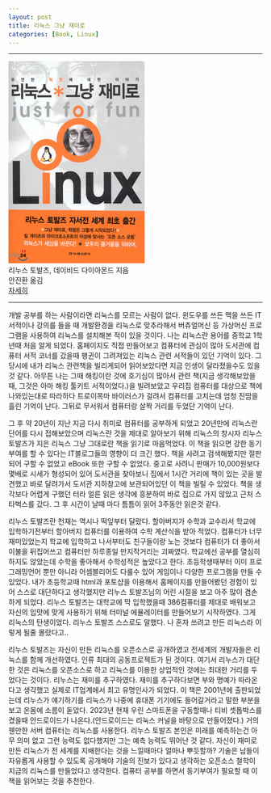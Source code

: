 ```yaml
---
layout: post
title: 리눅스 그냥 재미로
categories: [Book, Linux]
---
```



---
 ![linux just for fun book img](/images/linux-for-fun.jpg)   
 리누스 토발즈, 데이비드 다이아몬드 지음   
 안진환 옮김   
 [자세히](http://www.yes24.com/Product/Goods/197293)
 
 ---
 개발 공부를 하는 사람이라면 리눅스를 모르는 사람이 없다. 윈도우를 쓰든 맥을 쓰든 IT서적이나 강의를 들을 때 개발환경을 리눅스로 맞추라해서 버츄얼머신 등 가상머신 프로그램을 사용하여 리눅스를 설치해본 적이 있을 것이다. 나는 리눅스란 용어를 중학교 1학년때 처음 알게 되었다. 홈페이지도 직접 만들어보고 컴퓨터에 관심이 많아 도서관에 컴퓨터 서적 코너를 갔을때 팽귄이 그려져있는 리눅스 관련 서적들이 있던 기억이 있다. 그 당시에 내가 리눅스 관련책을 빌리게되어 읽어보았다면 지금 인생이 달라졌을수도 있을 것 같다. 아무튼 나는 그때 해킹이란 것에 호기심이 많아서 관련 책(지금 생각해보았을 때, 그것은 아마 해킹 툴키트 서적이었다.)을 빌려보았고 우리집 컴퓨터를 대상으로 책에 나와있는대로 따라하다 트로이목마 바이러스가 걸려서 컴퓨터를 고치는데 엄청 진땀을 흘린 기억이 난다. 그뒤로 무서워서 컴퓨터랑 살짝 거리를 두었단 기억이 난다.   
    
    
 그 후 약 20년이 지난 지금 다시 취미로 컴퓨터를 공부하게 되었고 20년만에 리눅스란 단어를 다시 접해보았으며 리눅스란 것을 제대로 알아보기 위해 리눅스의 창시자 리누스 토발즈가 지은 리눅스 그냥 그대로란 책을 읽기로 마음먹었다. 이 책을 읽으면 강한 동기부여를 할 수 있다는 IT블로그들의 영향이 더 크긴 했다. 책을 사려고 검색해봤지만 절판되어 구할 수 없었고 eBook 또한 구할 수 없었다. 중고로 사려니 판매가 10,000원보다 몇배로 시세가 형성되어 있어 도서관을 찾아보니 집에서 1시간 거리에 책이 있는 곳을 발견했고 바로 달려가서 도서관 지하창고에 보관되어있던 이 책을 빌릴 수 있었다. 책을 생각보다 어렵게 구했던 터라 얼른 읽은 생각에 흥분하여 바로 집으로 가지 않았고 근처 스타벅스를 갔다. 그 후 시간이 날때 마다 틈틈이 읽어 3주동안 읽은것 같다.   
    
    
 리누스 토발즈란 천재는 역시나 떡잎부터 달랐다. 할아버지가 수학과 교수라서 학교에 입학하기전부터 할아버지 컴퓨터를 이용하여 수학 계산식을 받아 적었다. 컴퓨터가 너무 재미있었는지 학교에 입학하고 나서부터도 친구들이랑 노는 것보다 컴퓨터가 더 좋아서 이불을 뒤집어쓰고 컴퓨터만 하루종일 만지작거리는 괴짜였다. 학교에선 공부를 열심히하지도 않았는데 수학을 좋아해서 수학성적은 높았다고 한다. 초등학생때부터 이미 프로그래밍언어 뿐만 아니라 어셈블리어도 다룰수 있어 게임이나 다양한 프로그램을 만들 수 있었다. 내가 초등학교때 html과 포토샵을 이용해서 홈페이지를 만들어봤던 경험이 있어 스스로 대단하다고 생각했지만 리누스 토발즈님의 어린 시절을 보고 아주 많이 겸손하게 되었다. 리누스 토발즈는 대학교에 막 입학했을때 386컴퓨터를 제대로 배워보고 자신의 입맛에 맞게 사용하기 위해 터미널 에뮬레이터를 만들어보기 시작하였다. 그게 리눅스의 탄생이었다. 리누스 토발즈 스스로도 말했다. 나 혼자 쓰려고 만든 리눅스라 이렇게 될줄 몰랐다고..   
    
    
 리누스 토발즈는 자신이 만든 리눅스를 오픈소스로 공개하였고 전세계의 개발자들은 리눅스를 함께 개선하였다. 인류 최대의 공동프로젝트가 된 것이다. 여기서 리누스가 대단한 것은 리눅스를 오픈소스로 하고 리눅스를 이용한 상업적인 것에는 최대한 거리를 두었다는 것이다. 리누스는 재미를 추구하였다. 재미를 추구하다보면 부와 명예가 따라온다고 생각했고 실제로 IT업계에서 최고 유명인사가 되었다. 이 책은 2001년에 출판되었는데 리누스가 얘기하기를 리눅스가 나중에 휴대폰 기기에도 들어갈거라고 말한 부분을 보고 온몸에 소름이 돋았다. 2023년 현재 우린 스마트폰을 구동할때나 티비 셋톱박스를 켰을때 안드로이드가 나온다.(안드로이드는 리눅스 커널을 바탕으로 만들어졌다.) 거의 웬만한 서버 컴퓨터는 리눅스를 사용한다. 리누스 토발즈 본인은 미래를 예측하는건 아무 의미 없고 그런 능력도 없다했지만 그는 예측 능력도 뛰어난 것 같다. 자신이 재미로 만든 리눅스가 전 세계를 지배한다는 것을 느낄때마다 얼마나 뿌듯할까? 기술은 남들이 자유롭게 사용할 수 있도록 공개해야 기술의 진보가 있다고 생각하는 오픈소스 철학이 지금의 리눅스를 만들었다고 생각한다. 컴퓨터 공부를 하면서 동기부여가 필요할 때 이 책을 읽어보는 것을 추천한다.
